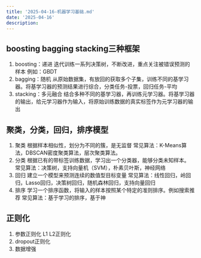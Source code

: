 ```yaml
---
title: '2025-04-16-机器学习基础.md'
date: '2025-04-16'
description:
---
```


## boosting bagging stacking三种框架
1. boosting：递进
迭代训练一系列决策树，不断改进，重点关注被错误预测的样本
例如：GBDT
2. bagging：随机
从原始数据集，有放回的获取多个子集，训练不同的基学习器。将基学习器的预测结果进行综合，分类任务-投票，回归任务-平均
3. stacking：多元融合
结合多种不同的基学习器，再训练元学习器。将基学习器的输出，给元学习器作为输入，将原始训练数据的真实标签作为元学习器的输出


## 聚类，分类，回归，排序模型
1. 聚类
根据样本相似性，划分为不同的簇，是无监督
常见算法：K-Means算法，DBSCAN密度聚类算法，层次聚类算法。
2. 分类
根据已有的带标签训练数据，学习出一个分类器，能够分类未知样本。
常见算法：决策树，支持向量机（SVM），朴素贝叶斯，神经网络
3. 回归
建立一个模型来预测连续的数值型目标变量
常见算法：线性回归，岭回归，Lasso回归，决策树回归，随机森林回归，支持向量回归
4. 排序
学习一个排序函数，将输入的样本按照某个特定的准则排序。例如搜索推荐
常见算法：基于学习的排序，基于神


## 正则化
1. 参数正则化
L1 L2正则化
2. dropout正则化
3. 数据增强